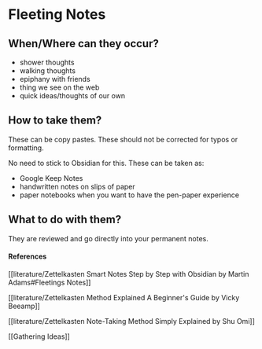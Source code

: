 # Fleeting Notes

## When/Where can they occur?
- shower thoughts
- walking thoughts
- epiphany with friends
- thing we see on the web
- quick ideas/thoughts of our own

## How to take them?
These can be copy pastes.
These should not be corrected for typos or formatting.

No need to stick to Obsidian for this. These can be taken as:
- Google Keep Notes
- handwritten notes on slips of paper
- paper notebooks when you want to have the pen-paper experience


## What to do with them?
They are reviewed and go directly into your permanent notes.


#### References
[[literature/Zettelkasten Smart Notes Step by Step with Obsidian by Martin Adams#Fleetings Notes]]

[[literature/Zettelkasten Method Explained A Beginner's Guide by Vicky Beeamp]]

[[literature/Zettelkasten Note-Taking Method Simply Explained by Shu Omi]]

[[Gathering Ideas]]
